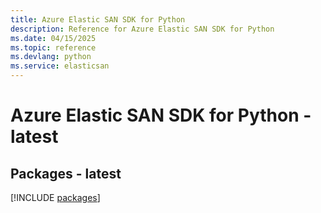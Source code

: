 ```yaml
---
title: Azure Elastic SAN SDK for Python
description: Reference for Azure Elastic SAN SDK for Python
ms.date: 04/15/2025
ms.topic: reference
ms.devlang: python
ms.service: elasticsan
---
```

# Azure Elastic SAN SDK for Python - latest
## Packages - latest
[!INCLUDE [packages](elastic-san-index.md)]